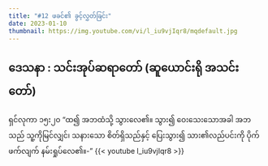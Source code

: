 ```yaml
---
title: "#12 ဖခင်၏ ခွင့်လွှတ်ခြင်း"
date: 2023-01-10
thumbnail: https://img.youtube.com/vi/l_iu9vjIqr8/mqdefault.jpg
---
```

ဒေသနာ : သင်းအုပ်ဆရာတော် (ဆူယောင်းရို အသင်းတော်) 
---
<!--more-->
ရှင်လုကာ ၁၅း၂၀ “ထ၍ အဘထံသို့ သွားလေ၏။ သွား၍ ဝေးသေးသောအခါ အဘသည် သူ့ကိုမြင်လျှင်၊ သနားသော စိတ်ရှိသည်နှင့် ပြေးသွား၍ သား၏လည်ပင်းကို ပိုက်ဖက်လျက် နမ်းရှုပ်လေ၏။-”
{{< youtube l_iu9vjIqr8 >}}
